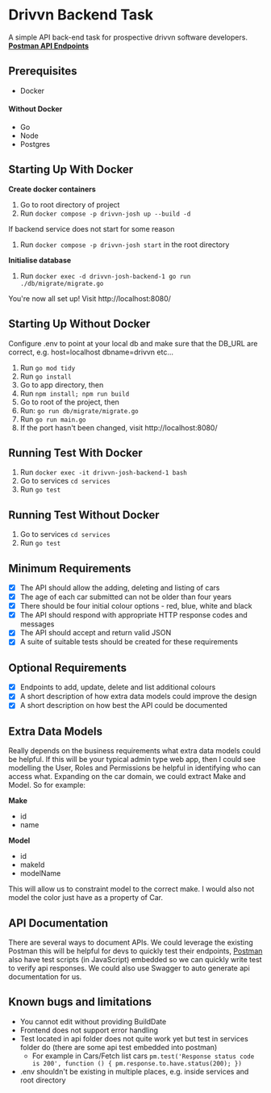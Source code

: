 # Drivvn Backend Task
A simple API back-end task for prospective drivvn software developers.\
**[Postman API Endpoints](https://www.postman.com/avionics-engineer-99532960/workspace/public-apis/collection/27922445-9a793100-b15a-45b0-9b87-ff99260f4ec2?action=share&creator=27922445)**

## Prerequisites
- Docker

#### Without Docker
- Go 
- Node 
- Postgres

## Starting Up With Docker

**Create docker containers**
1. Go to root directory of project
2. Run `docker compose -p drivvn-josh up --build -d`

If backend service does not start for some reason
1. Run `docker compose -p drivvn-josh start` in the root directory

**Initialise database**
1. Run `docker exec -d drivvn-josh-backend-1 go run ./db/migrate/migrate.go`

You're now all set up! Visit http://localhost:8080/

## Starting Up Without Docker
Configure .env to point at your local db and make sure that the DB_URL are correct, e.g. host=localhost  dbname=drivvn etc...

1. Run `go mod tidy`
2. Run `go install`
3. Go to app directory, then
4. Run `npm install; npm run build`
5. Go to root of the project, then
6. Run: `go run db/migrate/migrate.go`
7. Run `go run main.go`
8. If the port hasn't been changed, visit http://localhost:8080/

## Running Test With Docker
1. Run `docker exec -it drivvn-josh-backend-1 bash`
1. Go to services `cd services`
2. Run `go test`

## Running Test Without Docker
1. Go to services `cd services`
2. Run `go test`

## Minimum Requirements
- [x] The API should allow the adding, deleting and listing of cars
- [x] The age of each car submitted can not be older than four years
- [x] There should be four initial colour options - red, blue, white and black
- [x] The API should respond with appropriate HTTP response codes and messages
- [x] The API should accept and return valid JSON
- [x] A suite of suitable tests should be created for these requirements

## Optional Requirements
- [x] Endpoints to add, update, delete and list additional colours
- [x] A short description of how extra data models could improve the design
- [x] A short description on how best the API could be documented

## Extra Data Models
Really depends on the business requirements what extra data models could be helpful. If this will be your typical admin type web app, then I could see modelling the User, Roles and Permissions be helpful in identifying who can access what. Expanding on the car domain, we could extract Make and Model. So for example: 

**Make**
- id
- name

**Model**
- id
- makeId
- modelName

This will allow us to constraint model to the correct make. I would also not model the color just have as a property of Car.

## API Documentation
There are several ways to document APIs. We could leverage the existing Postman this will be helpful for devs to quickly test their endpoints, [Postman](https://learning.postman.com/docs/writing-scripts/test-scripts/) also have test scripts (in JavaScript) embedded so we can quickly write test to verify api responses. We could also use Swagger to auto generate api documentation for us.

## Known bugs and limitations
- You cannot edit without providing BuildDate
- Frontend does not support error handling
- Test located in api folder does not quite work yet but test in services folder do (there are some api test embedded into postman)
    - For example in Cars/Fetch list cars
      `pm.test('Response status code is 200', function () {
          pm.response.to.have.status(200);
      })`
- .env shouldn't be existing in multiple places, e.g. inside services and root directory
